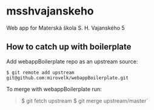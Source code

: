 # msshvajanskeho

Web app for Materská škola S. H. Vajanského 5

## How to catch up with boilerplate 

Add webappBoilerplate repo as an upstream source:

`$ git remote add upstream git@github.com:mirovelk/webappBoilerplate.git`

To merge with webappBoilerplate run:

> $ git fetch upstream
> $ git merge upstream/master`







